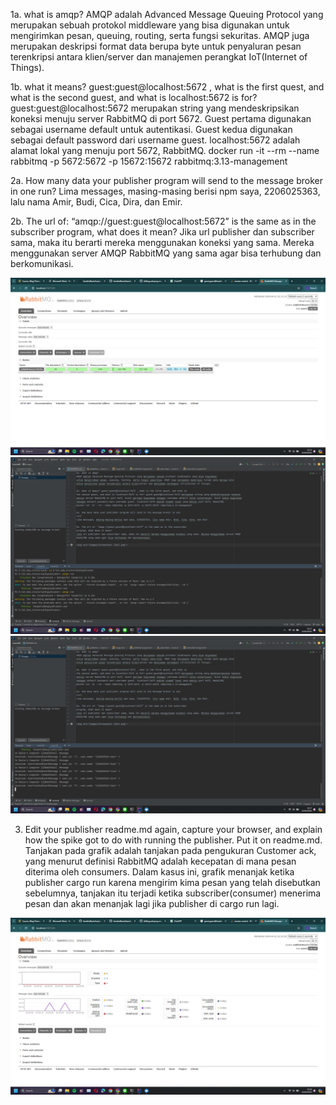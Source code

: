 1a. what is amqp?
AMQP adalah Advanced Message Queuing Protocol yang merupakan sebuah protokol middleware yang bisa digunakan
untuk mengirimkan pesan, queuing, routing, serta fungsi sekuritas. AMQP juga merupakan deskripsi format data berupa byte
untuk penyaluran pesan terenkripsi antara klien/server dan manajemen perangkat IoT(Internet of Things).

1b. what it means? guest:guest@localhost:5672 , what is the first quest, and what is
the second guest, and what is localhost:5672 is for? guest:guest@localhost:5672 merupakan string yang mendeskripsikan koneksi
menuju server RabbitMQ di port 5672. Guest pertama digunakan sebagai username default untuk autentikasi. Guest kedua digunakan
sebagai default password dari username guest. localhost:5672 adalah alamat lokal yang menuju port 5672, RabbitMQ.
docker run -it --rm --name rabbitmq -p 5672:5672 -p 15672:15672 rabbitmq:3.13-management

2a. How many data your publisher program will send to the message broker in one
run?
Lima messages, masing-masing berisi npm saya, 2206025363, lalu nama Amir, Budi, Cica, Dira, dan Emir.

2b. The url of: “amqp://guest:guest@localhost:5672” is the same as in the subscriber
program, what does it mean?
Jika url publisher dan subscriber sama, maka itu berarti mereka menggunakan koneksi yang sama. Mereka menggunakan server AMQP
RabbitMQ yang sama agar bisa terhubung dan berkomunikasi.

<img src="images/Screenshot (366).png">
<img src="images/Screenshot (367).png">
<img src="images/Screenshot (368).png">

3. Edit your publisher readme.md again, capture your browser, and explain how the spike got to do
   with running the publisher. Put it on readme.md.
Tanjakan pada grafik adalah tanjakan pada pengukuran Customer ack, yang menurut definisi RabbitMQ adalah kecepatan di mana
pesan diterima oleh consumers. Dalam kasus ini, grafik menanjak ketika publisher cargo run karena mengirim kima pesan yang telah 
disebutkan sebelumnya, tanjakan itu terjadi ketika subscriber(consumer) menerima pesan dan akan menanjak lagi jika publisher
di cargo run lagi.

<img src="images/Screenshot (369).png">
